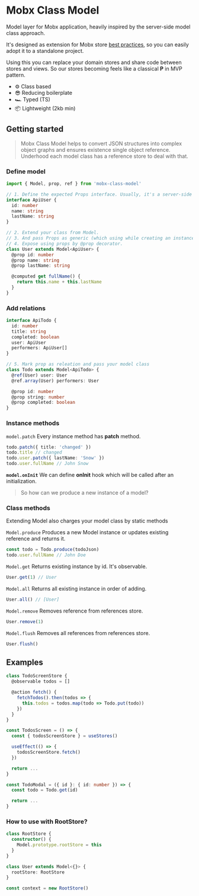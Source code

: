 # Mobx Class Model

Model layer for Mobx application, heavily inspired by the server-side model class approach.

It's designed as extension for Mobx store [best practices](https://mobx.js.org/best/store.html), so you can easily adopt it to a standalone project.

Using this you can replace your domain stores and share code between stores and views. So our stores becoming feels like a classical **P** in MVP pattern.

* ⚙️  Class based
* 😎 Reducing boilerplate
* 🏎 Typed (TS)
* 📦 Lightweight (2kb min)

## Getting started
> Mobx Class Model helps to convert JSON structures into complex object graphs and ensures existence single object reference. Underhood each model class has a reference store to deal with that.

### Define model
```typescript
import { Model, prop, ref } from 'mobx-class-model'

// 1. Define the expected Props interface. Usually, it's a server-side JSON structure.
interface ApiUser {
  id: number
  name: string
  lastName: string
}

// 2. Extend your class from Model.
// 3. And pass Props as generic (which using while creating an instance and updating it).
// 4. Expose using props by @prop decorator.
class User extends Model<ApiUser> {
  @prop id: number
  @prop name: string
  @prop lastName: string

  @computed get fullName() {
    return this.name + this.lastName
  }
}
```
### Add relations
```typescript
interface ApiTodo {
  id: number
  title: string
  completed: boolean
  user: ApiUser
  performers: ApiUser[]
}

// 5. Mark prop as releation and pass your model class
class Todo extends Model<ApiTodo> {
  @ref(User) user: User
  @ref.array(User) performers: User

  @prop id: number
  @prop string: number
  @prop completed: boolean
}
```
### Instance methods
`model.patch`
Every instance method has **patch** method.
```typescript
todo.patch({ title: 'changed' })
todo.title // changed
todo.user.patch({ lastName: 'Snow' })
todo.user.fullName // John Snow
```
**`model.onInit`**
We can define **onInit** hook which will be called after an initialization.

> So how can we produce a new instance of a model?

### Class methods
Extending Model also charges your model class by static methods

`Model.produce`
Produces a new Model instance or updates existing reference and returns it.
```typescript
const todo = Todo.produce(todoJson)
todo.user.fullName // John Doe
```
`Model.get`
Returns existing instance by id. It's observable.
```typescript
User.get(1) // User
```
`Model.all`
Returns all existing instance in order of adding.
```typescript
User.all() // [User]
```
`Model.remove`
Removes reference from references store.
```typescript
User.remove(1)
```
`Model.flush`
Removes all references from references store.
```typescript
User.flush()
```

## Examples
```typescript
class TodoScreenStore {
  @observable todos = []

  @action fetch() {
    fetchTodos().then(todos => {
      this.todos = todos.map(todo => Todo.put(todo))
    })
  }
}

const TodosScreen = () => {
  const { todosScreenStore } = useStores()

  useEffect(() => {
    todosScreenStore.fetch()
  })

  return ...
}

const TodoModal = ({ id }: { id: number }) => {
  const todo = Todo.get(id)

  return ...
}
```

### How to use with RootStore?
```typescript
class RootStore {
  constructor() {
    Model.prototype.rootStore = this
  }
}

class User extends Model<{}> {
  rootStore: RootStore
}

const context = new RootStore()
```
